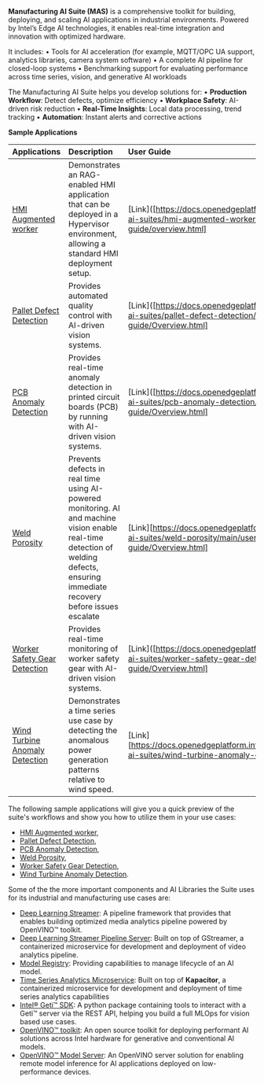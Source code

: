 
**Manufacturing AI Suite (MAS)** is a comprehensive toolkit for building, deploying, and scaling AI applications in industrial environments. Powered by Intel’s Edge AI technologies, it enables real-time integration and innovation with optimized hardware.

It includes:
•	Tools for AI acceleration (for example, MQTT/OPC UA support, analytics libraries, camera system software)
•	A complete AI pipeline for closed-loop systems
•	Benchmarking support for evaluating performance across time series, vision, and generative AI workloads

The Manufacturing AI Suite helps you develop solutions for:
•	**Production Workflow**: Detect defects, optimize efficiency
•	**Workplace Safety**: AI-driven risk reduction
•	**Real-Time Insights**: Local data processing, trend tracking
•	**Automation**: Instant alerts and corrective actions

**Sample Applications**

| Applications | Description | User Guide |
|:------|:-------------------|:------------|
| [HMI Augmented worker](manufacturing-ai-suite/hmi-augmented-worker/) | Demonstrates an RAG-enabled HMI application that can be deployed in a Hypervisor environment, allowing a standard HMI deployment setup. | [Link]([https://docs.openedgeplatform.intel.com/edge-ai-suites/hmi-augmented-worker/main/user-guide/overview.html]
| [Pallet Defect Detection](manufacturing-ai-suite/industrial-edge-insights-vision/apps/pallet-defect-detection) | Provides automated quality control with AI-driven vision systems. | [Link]([https://docs.openedgeplatform.intel.com/edge-ai-suites/pallet-defect-detection/main/user-guide/Overview.html]
| [PCB Anomaly Detection](manufacturing-ai-suite/industrial-edge-insights-vision/apps/pcb-anomaly-detection) | Provides real-time anomaly detection in printed circuit boards (PCB) by running with AI-driven vision systems. | [Link]([https://docs.openedgeplatform.intel.com/edge-ai-suites/pcb-anomaly-detection/main/user-guide/Overview.html]
| [Weld Porosity](manufacturing-ai-suite/industrial-edge-insights-vision/apps/weld-porosity) | Prevents defects in real time using AI-powered monitoring. AI and machine vision enable real-time detection of welding defects, ensuring immediate recovery before issues escalate | [Link][https://docs.openedgeplatform.intel.com/edge-ai-suites/weld-porosity/main/user-guide/Overview.html]
| [Worker Safety Gear Detection](manufacturing-ai-suite/industrial-edge-insights-vision/apps/worker-safety-gear-detection) | Provides real-time monitoring of worker safety gear with AI-driven vision systems. | [Link]([https://docs.openedgeplatform.intel.com/edge-ai-suites/worker-safety-gear-detection/main/user-guide/Overview.html]
| [Wind Turbine Anomaly Detection](manufacturing-ai-suite/wind-turbine-anomaly-detection/) | Demonstrates a time series use case by detecting the anomalous power generation patterns relative to wind speed. | [Link][https://docs.openedgeplatform.intel.com/2025.1/edge-ai-suites/wind-turbine-anomaly-detection/index.html]

The following sample applications will give you a quick preview of the suite's workflows
and show you how to utilize them in your use cases:

* [HMI Augmented worker](./hmi-augmented-worker/),
* [Pallet Defect Detection](industrial-edge-insights-vision/apps/pallet-defect-detection),
* [PCB Anomaly Detection](industrial-edge-insights-vision/apps/pcb-anomaly-detection),
* [Weld Porosity](industrial-edge-insights-vision/apps/weld-porosity),
* [Worker Safety Gear Detection](industrial-edge-insights-vision/apps/worker-safety-gear-detection),
* [Wind Turbine Anomaly Detection](wind-turbine-anomaly-detection/).


Some of the the more important components and AI Libraries the Suite uses for its industrial
and manufacturing use cases are:

- [Deep Learning Streamer](https://github.com/open-edge-platform/edge-ai-libraries/tree/main/libraries/dl-streamer): A pipeline framework that provides that enables building optimized media analytics pipeline powered by OpenVINO&trade; toolkit.
- [Deep Learning Streamer Pipeline Server](https://github.com/open-edge-platform/edge-ai-libraries/tree/main/microservices/dlstreamer-pipeline-server): Built on top of GStreamer, a containerized microservice for development and deployment of video analytics pipeline.
- [Model Registry](https://github.com/open-edge-platform/edge-ai-libraries/tree/main/microservices/model-registry): Providing capabilities to manage lifecycle of an AI model.
- [Time Series Analytics Microservice](https://github.com/open-edge-platform/edge-ai-libraries/tree/main/microservices/time-series-analytics): Built on top of **Kapacitor**, a containerized microservice for development and deployment of time series analytics capabilities
- [Intel&reg; Geti&trade; SDK](https://github.com/open-edge-platform/geti-sdk): A python package containing tools to interact with a Geti&trade; server via the REST API, helping you build a full MLOps for vision based use cases.
- [OpenVINO&trade; toolkit](https://github.com/openvinotoolkit/openvino): An open source toolkit for deploying performant AI solutions across Intel hardware for generative and conventional AI models.
- [OpenVINO&trade; Model Server](https://github.com/openvinotoolkit/model_server): An OpenVINO server solution for enabling remote model inference for AI applications deployed on low-performance devices.
